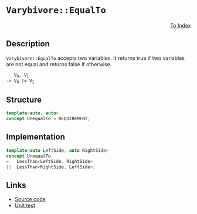 <!-- Copyright 2024 Feng Mofan
SPDX-License-Identifier: Apache-2.0 -->

# `Varybivore::EqualTo`

<p style='text-align: right;'><a href="../../concepts.md#varybivore-equal-to">To Index</a></p>

## Description

`Varybivore::EqualTo` accepts two variables.
It returns true if two variables are not equal and returns false if otherwise.

<pre><code>   V<sub>0</sub>, V<sub>1</sub>
-> V<sub>0</sub> != V<sub>1</sub></code></pre>

## Structure

```C++
template<auto, auto>
concept UnequalTo = REQUIREMENT;
```

## Implementation

```C++
template<auto LeftSide, auto RightSide>
concept UnequalTo
=   LessThan<LeftSide, RightSide>
||  LessThan<RightSide, LeftSide>;
```

## Links

- [Source code](../../../../conceptrodon/varybivore/concepts/unequal_to.hpp)
- [Unit test](../../../../tests/unit/concepts/varybivore/unequal_to.test.hpp)
